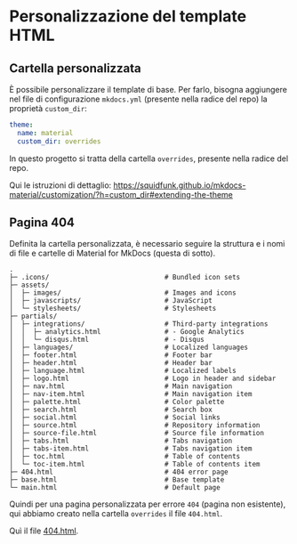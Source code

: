 # Personalizzazione del template HTML

## Cartella personalizzata

È possibile personalizzare il template di base. Per farlo, bisogna aggiungere nel file di configurazione `mkdocs.yml` (presente nella radice del repo) la proprietà `custom_dir`:

```yaml
theme:
  name: material
  custom_dir: overrides
```

In questo progetto si tratta della cartella `overrides`, presente nella radice del repo.

Qui le istruzioni di dettaglio: <https://squidfunk.github.io/mkdocs-material/customization/?h=custom_dir#extending-the-theme>

## Pagina 404

Definita la cartella personalizzata, è necessario seguire la struttura e i nomi di file e cartelle di Material for MkDocs (questa di sotto).

```
.
├─ .icons/                             # Bundled icon sets
├─ assets/
│  ├─ images/                          # Images and icons
│  ├─ javascripts/                     # JavaScript
│  └─ stylesheets/                     # Stylesheets
├─ partials/
│  ├─ integrations/                    # Third-party integrations
│  │  ├─ analytics.html                # - Google Analytics
│  │  └─ disqus.html                   # - Disqus
│  ├─ languages/                       # Localized languages
│  ├─ footer.html                      # Footer bar
│  ├─ header.html                      # Header bar
│  ├─ language.html                    # Localized labels
│  ├─ logo.html                        # Logo in header and sidebar
│  ├─ nav.html                         # Main navigation
│  ├─ nav-item.html                    # Main navigation item
│  ├─ palette.html                     # Color palette
│  ├─ search.html                      # Search box
│  ├─ social.html                      # Social links
│  ├─ source.html                      # Repository information
│  ├─ source-file.html                 # Source file information
│  ├─ tabs.html                        # Tabs navigation
│  ├─ tabs-item.html                   # Tabs navigation item
│  ├─ toc.html                         # Table of contents
│  └─ toc-item.html                    # Table of contents item
├─ 404.html                            # 404 error page
├─ base.html                           # Base template
└─ main.html                           # Default page
```

Quindi per una pagina personalizzata per errore `404` (pagina non esistente), qui abbiamo creato nella cartella `overrides` il file `404.html`. 

Quì il file [404.html](https://github.com/opendatasicilia/ods-mkdocs-material/blob/main/overrides/404.html).
